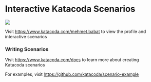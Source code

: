 # Interactive Katacoda Scenarios

[![](http://shields.katacoda.com/katacoda/mehmet.babat/count.svg)](https://www.katacoda.com/mehmet.babat "Get your profile on Katacoda.com")

Visit https://www.katacoda.com/mehmet.babat to view the profile and interactive scenarios

### Writing Scenarios
Visit https://www.katacoda.com/docs to learn more about creating Katacoda scenarios

For examples, visit https://github.com/katacoda/scenario-example
